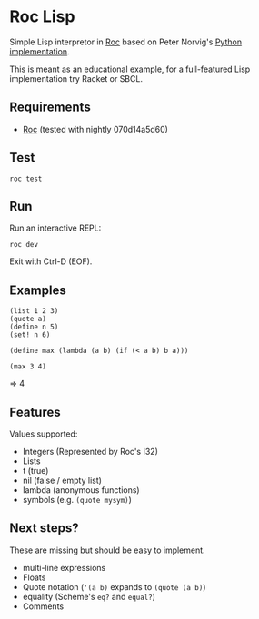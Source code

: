 # Roc Lisp

Simple Lisp interpretor in [Roc](https://www.roc-lang.org) based on Peter Norvig's [Python implementation](https://norvig.com/lispy.html).

This is meant as an educational example, for a full-featured Lisp implementation try Racket or SBCL.

## Requirements
* [Roc](https://www.roc-lang.org) (tested with nightly 070d14a5d60)

## Test
```
roc test
```

## Run
Run an interactive REPL:
```
roc dev
```
Exit with Ctrl-D (EOF).

## Examples
```
(list 1 2 3)
(quote a)
(define n 5)
(set! n 6)
```

```
(define max (lambda (a b) (if (< a b) b a)))

(max 3 4)
```
=> 4

## Features
Values supported:

* Integers (Represented by Roc's I32)
* Lists
* t (true)
* nil (false / empty list)
* lambda (anonymous functions)
* symbols (e.g. `(quote mysym)`)

## Next steps?

These are missing but should be easy to implement.

* multi-line expressions
* Floats
* Quote notation (`'(a b)` expands to `(quote (a b)`)
* equality (Scheme's `eq?` and `equal?`)
* Comments
